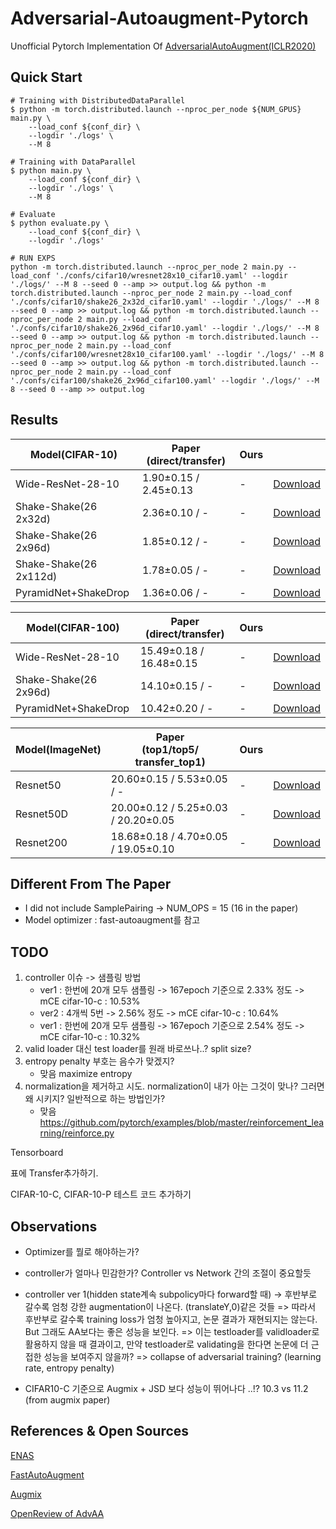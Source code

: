 # Adversarial-Autoaugment-Pytorch
Unofficial Pytorch Implementation Of [AdversarialAutoAugment(ICLR2020)](https://arxiv.org/pdf/1912.11188.pdf)

## Quick Start
```
# Training with DistributedDataParallel
$ python -m torch.distributed.launch --nproc_per_node ${NUM_GPUS} main.py \
    --load_conf ${conf_dir} \
    --logdir './logs' \
    --M 8

# Training with DataParallel
$ python main.py \
    --load_conf ${conf_dir} \
    --logdir './logs' \
    --M 8

# Evaluate
$ python evaluate.py \
    --load_conf ${conf_dir} \
    --logdir './logs'

# RUN EXPS
python -m torch.distributed.launch --nproc_per_node 2 main.py --load_conf './confs/cifar10/wresnet28x10_cifar10.yaml' --logdir './logs/' --M 8 --seed 0 --amp >> output.log && python -m torch.distributed.launch --nproc_per_node 2 main.py --load_conf './confs/cifar10/shake26_2x32d_cifar10.yaml' --logdir './logs/' --M 8 --seed 0 --amp >> output.log && python -m torch.distributed.launch --nproc_per_node 2 main.py --load_conf './confs/cifar10/shake26_2x96d_cifar10.yaml' --logdir './logs/' --M 8 --seed 0 --amp >> output.log && python -m torch.distributed.launch --nproc_per_node 2 main.py --load_conf './confs/cifar100/wresnet28x10_cifar100.yaml' --logdir './logs/' --M 8 --seed 0 --amp >> output.log && python -m torch.distributed.launch --nproc_per_node 2 main.py --load_conf './confs/cifar100/shake26_2x96d_cifar100.yaml' --logdir './logs/' --M 8 --seed 0 --amp >> output.log
```

## Results
| Model(CIFAR-10)         |Paper<br/>(direct/transfer)|  Ours     |    |
|-------------------------|----------------------|-----------|----|
| Wide-ResNet-28-10       | 1.90±0.15 / 2.45±0.13|     -     |[Download](https://github.com/SeongwoongJo/adversarial-autoaugment-pytorch) |
| Shake-Shake(26 2x32d)   | 2.36±0.10 / -        |     -     |[Download](https://github.com/SeongwoongJo/adversarial-autoaugment-pytorch) |
| Shake-Shake(26 2x96d)   | 1.85±0.12 / -        |     -     |[Download](https://github.com/SeongwoongJo/adversarial-autoaugment-pytorch) |
| Shake-Shake(26 2x112d)  | 1.78±0.05 / -        |     -     |[Download](https://github.com/SeongwoongJo/adversarial-autoaugment-pytorch) |
| PyramidNet+ShakeDrop    | 1.36±0.06 / -        |     -     |[Download](https://github.com/SeongwoongJo/adversarial-autoaugment-pytorch) |

| Model(CIFAR-100)        |Paper<br/>(direct/transfer)|   Ours    |    |
|-------------------------|------------------------|-----------|----|
| Wide-ResNet-28-10       | 15.49±0.18 / 16.48±0.15|     -     |[Download](https://github.com/SeongwoongJo/adversarial-autoaugment-pytorch) |
| Shake-Shake(26 2x96d)   | 14.10±0.15 / -         |     -     |[Download](https://github.com/SeongwoongJo/adversarial-autoaugment-pytorch) |
| PyramidNet+ShakeDrop    | 10.42±0.20 / -         |     -     |[Download](https://github.com/SeongwoongJo/adversarial-autoaugment-pytorch) |

| Model(ImageNet)         |Paper<br/>(top1/top5/ transfer_top1)|           Ours          |    |
|-------------------------|------------------------------------|-------------------------|----|
| Resnet50                | 20.60±0.15 / 5.53±0.05 / -         |            -            |[Download](https://github.com/SeongwoongJo/adversarial-autoaugment-pytorch) |
| Resnet50D               | 20.00±0.12 / 5.25±0.03 / 20.20±0.05|            -            |[Download](https://github.com/SeongwoongJo/adversarial-autoaugment-pytorch) |
| Resnet200               | 18.68±0.18 / 4.70±0.05 / 19.05±0.10|            -            |[Download](https://github.com/SeongwoongJo/adversarial-autoaugment-pytorch) |

## Different From The Paper
- I did not include SamplePairing -> NUM_OPS = 15 (16 in the paper)
- Model optimizer : fast-autoaugment를 참고

## TODO
1. controller 이슈 -> 샘플링 방법
    - ver1 : 한번에 20개 모두 샘플링 -> 167epoch 기준으로 2.33% 정도 -> mCE cifar-10-c : 10.53%
    - ver2 : 4개씩 5번 -> 2.56% 정도 -> mCE cifar-10-c : 10.64%
    - ver1 : 한번에 20개 모두 샘플링 -> 167epoch 기준으로 2.54% 정도 -> mCE cifar-10-c : 10.32%
2. valid loader 대신 test loader를 원래 바로쓰나..? split size? 
3. entropy penalty 부호는 음수가 맞겠지?
    - 맞음 maximize entropy
4. normalization을 제거하고 시도. normalization이 내가 아는 그것이 맞나? 그러면 왜 시키지? 일반적으로 하는 방법인가?
    - 맞음 https://github.com/pytorch/examples/blob/master/reinforcement_learning/reinforce.py

Tensorboard

표에 Transfer추가하기.

CIFAR-10-C, CIFAR-10-P 테스트 코드 추가하기 

## Observations
- Optimizer를 뭘로 해야하는가?
- controller가 얼마나 민감한가? Controller vs Network 간의 조절이 중요할듯 

- controller ver 1(hidden state계속 subpolicy마다 forward할 때) -> 후반부로 갈수록 엄청 강한 augmentation이 나온다. (translateY,0)같은 것들
=> 따라서 후반부로 갈수록 training loss가 엄청 높아지고, 논문 결과가 재현되지는 않는다. But 그래도 AA보다는 좋은 성능을 보인다. 
=> 이는 testloader를 validloader로 활용하지 않을 때 결과이고, 만약 testloader로 validating을 한다면 논문에 더 근접한 성능을 보여주지 않을까?
=> collapse of adversarial training? (learning rate, entropy penalty)

- CIFAR10-C 기준으로 Augmix + JSD 보다 성능이 뛰어나다 ..!? 10.3 vs 11.2 (from augmix paper)

## References & Open Sources
[ENAS](https://github.com/carpedm20/ENAS-pytorch)

[FastAutoAugment](https://github.com/kakaobrain/fast-autoaugment)

[Augmix](https://github.com/google-research/augmix)

[OpenReview of AdvAA](https://openreview.net/forum?id=ByxdUySKvS)
